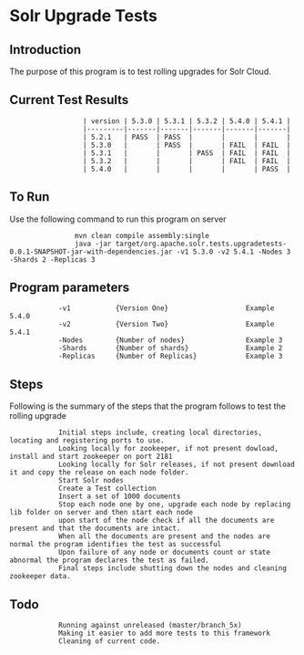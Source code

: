 # Solr Upgrade Tests
Introduction
------------

The purpose of this program is to test rolling upgrades for Solr Cloud.

Current Test Results
--------------------

                      | version | 5.3.0 | 5.3.1 | 5.3.2 | 5.4.0 | 5.4.1 |
                      |---------|-------|-------|-------|-------|-------|
                      | 5.2.1   | PASS  | PASS  |       |       |       |
                      | 5.3.0   |       | PASS  |       | FAIL  | FAIL  |
                      | 5.3.1   |       |       | PASS  | FAIL  | FAIL  |
                      | 5.3.2   |       |       |       | FAIL  | FAIL  |
                      | 5.4.0   |       |       |       |       | PASS  | 


To Run
------
    
Use the following command to run this program on server

                    mvn clean compile assembly:single
                    java -jar target/org.apache.solr.tests.upgradetests-0.0.1-SNAPSHOT-jar-with-dependencies.jar -v1 5.3.0 -v2 5.4.1 -Nodes 3 -Shards 2 -Replicas 3


Program parameters
------------------

                -v1           {Version One}                   Example 5.4.0
                -v2           {Version Two}                   Example 5.4.1
                -Nodes        {Number of nodes}               Example 3
                -Shards       {Number of shards}              Example 2
                -Replicas     {Number of Replicas}            Example 3

Steps
-----

Following is the summary of the steps that the program follows to test the rolling upgrade
    
                Initial steps include, creating local directories, locating and registering ports to use.
                Looking locally for zookeeper, if not present dowload, install and start zookeeper on port 2181
                Looking locally for Solr releases, if not present download it and copy the release on each node folder.
                Start Solr nodes 
                Create a Test collection
                Insert a set of 1000 documents
                Stop each node one by one, upgrade each node by replacing lib folder on server and then start each node
                upon start of the node check if all the documents are present and that the documents are intact. 
                When all the documents are present and the nodes are normal the program identifies the test as successful
                Upon failure of any node or documents count or state abnormal the program declares the test as failed.
                Final steps include shutting down the nodes and cleaning zookeeper data.


Todo
----

                Running against unreleased (master/branch_5x)
                Making it easier to add more tests to this framework
                Cleaning of current code.
